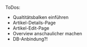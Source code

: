 ToDos:
- Qualtitätsbalken einführen
- Artikel-Details-Page
- Artikel-Edit-Page
- Overview anschaulicher machen
- DB-Anbindung?!
